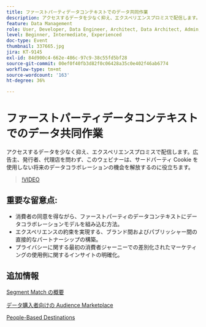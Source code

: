 ```yaml
---
title: ファーストパーティデータコンテキストでのデータ共同作業
description: アクセスするデータを少なく抑え、エクスペリエンスプロミスで配信します。広告主、発行者、代理店を問わず、このウェビナーは、サードパーティ Cookie を使用しない将来のデータコラボレーションの機会を解放するのに役立ちます。
feature: Data Management
role: User, Developer, Data Engineer, Architect, Data Architect, Admin, Leader
level: Beginner, Intermediate, Experienced
doc-type: Event
thumbnail: 337665.jpg
jira: KT-9145
exl-id: 84d900c4-662e-486c-97c9-38c55fd5bf28
source-git-commit: 00ef0f40fb3d82f0c06428a35c0e402f46ab6774
workflow-type: tm+mt
source-wordcount: '163'
ht-degree: 36%

---
```


# ファーストパーティデータコンテキストでのデータ共同作業

アクセスするデータを少なく抑え、エクスペリエンスプロミスで配信します。広告主、発行者、代理店を問わず、このウェビナーは、サードパーティ Cookie を使用しない将来のデータコラボレーションの機会を解放するのに役立ちます。

>[!VIDEO](https://video.tv.adobe.com/v/337665/?learn=on)

## 重要な留意点:

* 消費者の同意を得ながら、ファーストパーティのデータコンテキストにデータコラボレーションモデルを組み込む方法。
* エクスペリエンスの約束を実現する、ブランド間およびパブリッシャー間の直接的なパートナーシップの構築。
* プライバシーに関する最初の消費者ジャーニーでの差別化されたマーケティングの使用例に関するインサイトの明確化。

## 追加情報

[Segment Match の概要](https://experienceleague.adobe.com/docs/experience-platform/segmentation/ui/segment-match.html?lang=en)

[データ購入者向けの Audience Marketplace](https://experienceleague.adobe.com/docs/audience-manager/user-guide/features/audience-marketplace/audience-marketplace-for-data-buyers/marketplace-data-buyers.html?lang=en)

[People-Based Destinations](https://experienceleague.adobe.com/docs/audience-manager/user-guide/features/destinations/people-based/people-based-destinations-overview.html?lang=ja)
